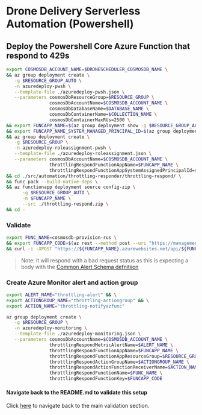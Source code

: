# Drone Delivery Serverless Automation (Powershell)

## Deploy the Powershell Core Azure Function that respond to 429s

```bash
export COSMOSDB_ACCOUNT_NAME=$DRONESCHEDULER_COSMOSDB_NAME \
&& az group deployment create \
   -g $RESOURCE_GROUP_AUTO \
   -n azuredeploy-pwsh \
   --template-file ./azuredeploy-pwsh.json \
   --parameters cosmosDbResourceGroup=$RESOURCE_GROUP \
                cosmosDbAccountName=$COSMOSDB_ACCOUNT_NAME \
                cosmosDbDatabaseName=$DATABASE_NAME \
                cosmosDbContainerName=$COLLECTION_NAME \
                cosmosDbContainerMaxRUs=2500 \
&& export FUNCAPP_NAME=$(az group deployment show -g $RESOURCE_GROUP_AUTO -n azuredeploy-pwsh --query properties.outputs.throttlingRespondFunctionAppName.value -o tsv) \
&& export FUNCAPP_NAME_SYSTEM_MANAGED_PRINCIPAL_ID=$(az group deployment show -g $RESOURCE_GROUP_AUTO -n azuredeploy-pwsh --query properties.outputs.throttlingRespondFunctionAppSystemAssignedPrincipalId.value -o tsv) \
&& az group deployment create \
   -g $RESOURCE_GROUP \
   -n azuredeploy-roleassignment-pwsh \
   --template-file ./azuredeploy-roleassignment.json \
   --parameters cosmosDbAccountName=$COSMOSDB_ACCOUNT_NAME \
                throttlingRespondFunctionAppName=$FUNCAPP_NAME \
                throttlingRespondFunctionAppSystemAssignedPrincipalId=$FUNCAPP_NAME_SYSTEM_MANAGED_PRINCIPAL_ID \
&& cd ./src/automation/throttling-responder/throttling-respond/ \
&& func pack --build-native-deps \
&& az functionapp deployment source config-zip \
      -g $RESOURCE_GROUP_AUTO \
      -n $FUNCAPP_NAME \
      --src ./throttling-respond.zip \
&& cd -
```

### Validate

```bash
export FUNC_NAME=cosmosdb-provision-rus \
&& export FUNCAPP_CODE=$(az rest --method post --uri "https://management.azure.com/subscriptions/${SUBSCRIPTION_ID}/resourceGroups/${RESOURCE_GROUP_AUTO}/providers/Microsoft.Web/sites/${FUNCAPP_NAME}/functions/${FUNC_NAME}/listKeys?api-version=2018-02-01" --query default -o tsv) \
&& curl -i -XPOST "https://${FUNCAPP_NAME}.azurewebsites.net/api/${FUNC_NAME}?code=${FUNCAPP_CODE}" -H "Content-Type:application/json" -d '{"schemaId": "test"}'
```

> Note: it will respond with a bad request status as this is expecting a body with the [Common Alert Schema defnitiion](https://docs.microsoft.com/en-us/azure/azure-monitor/platform/alerts-common-schema-definitions)

### Create Azure Monitor alert and action group

```bash
export ALERT_NAME="throttling-alert" && \
export ACTIONGROUP_NAME="throttling-actiongroup" && \
export ACTION_NAME="throttling-notifyazfunc"

az group deployment create \
   -g $RESOURCE_GROUP \
   -n azuredeploy-monitoring \
   --template-file ./azuredeploy-monitoring.json \
   --parameters cosmosDbAccountName=$COSMOSDB_ACCOUNT_NAME \
                throttlingRespondMetricAlertName=$ALERT_NAME \
                throttlingRespondFunctionAppName=$FUNCAPP_NAME \
                throttlingRespondFunctionAppResourceGroup=$RESOURCE_GROUP_AUTO \
                throttlingRespondActionGroupName=$ACTIONGROUP_NAME \
                throttlingRespondActionFunctionReceiverName=$ACTION_NAME \
                throttlingRespondFunctionName=$FUNC_NAME \
                throttlingRespondFunctionKey=$FUNCAPP_CODE
```

#### Navigate back to the README.md to validate this setup

Click [here](https://github.com/mspnp/serverless-automation/throttling-responder/deployment.md#Alerting_and_action_group_triggering_function_validation) to navigate back to the main validation section.
